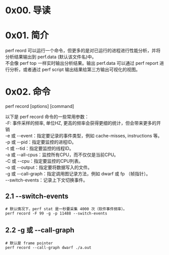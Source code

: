 # 0x00. 导读

# 0x01. 简介

perf reord 可以运行一个命令，但更多的是对已运行的进程进行性能分析，并将分析结果输出到 perf.data (默认该文件名)中。  
不会像 perf top 一样实时输出分析结果。输出 perf.data 可以通过 perf report 进行分析，或者通过 perf script 输出结果给第三方输出可视化的视图。

# 0x02. 命令

perf record [options] [command]

以下是 perf record 命令的一些常用参数：    
-F: 事件采样的频率, 单位HZ, 更高的频率会获得更细的统计，但会带来更多的开销  
-e 或 --event：指定要记录的事件类型，例如 cache-misses, instructions 等。  
-p 或 --pid：指定要监控的进程ID。  
-t 或 --tid：指定要监控的线程ID。  
-a 或 --all-cpus：监控所有CPU，而不仅仅是当前CPU。  
-C 或 --cpu：指定要监控的CPU列表。  
-o 或 --output：指定要将数据写入的文件。  
-g 或 --call-graph：指定调用图记录方法，例如 dwarf 或 fp （帧指针）。  
--switch-events：记录上下文切换事件。  

## 2.1 --switch-events

```
# 默认情况下，perf stat 是一秒要采集 4000 次（软件事件频率）。
perf record -F 99 -g -p 11488 --switch-events
```

## 2.2 -g 或 --call-graph
```
# 默认是 frame pointer
perf record --call-graph dwarf ./a.out
```
